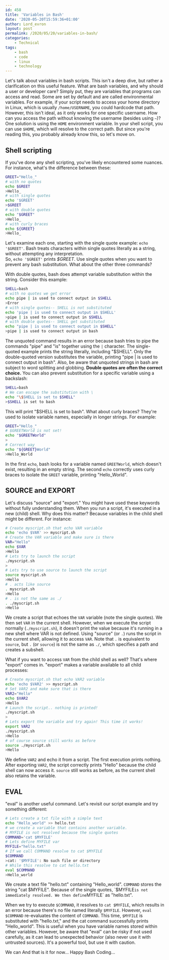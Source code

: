 ```yaml
---
id: 458
title: 'Variables in Bash'
date: '2020-05-20T15:59:36+01:00'
author: Lord_evron
layout: post
permalink: /2020/05/20/variables-in-bash/
categories:
    - Technical
tags:
    - bash
    - code
    - linux
    - technology
---
```


Let's talk about variables in bash scripts. This isn't a deep dive, but rather a clarification on this useful feature. 
What are bash variables, and why should a user or developer care?
Simply put, they are variables that programs can access and read. Some are set by default and are called environmental variables. 
For example, if your script needs to access your home directory in Linux, which is usually `/home/USERNAME`, 
you could hardcode that path. However, this isn't ideal, as it only works for one specific username. 
How can you access the path without knowing the username (besides using `~`)?  One solution is using the `HOME` environment variable. 
In your shell script, you can use `$HOME`, which will resolve to the correct path. 
But since you're reading this, you probably already know this, so let's move on.

## Shell scripting

If you've done any shell scripting, you've likely encountered some nuances. For instance, what's the difference between these:

```bash
GREET="Hello_"
# with no quotes
echo $GREET
>Hello_
# with single quotes
echo '$GREET'
>$GREET
# with double quotes
echo "$GREET"
>Hello_
# with curly braces
echo ${GREET}
>Hello_

```

Let's examine each one, starting with the single quote example: `echo '$GREET'`. 
Bash treats characters within single quotes literally as a string, without attempting any interpretation.  
So, `echo '$GREET'` prints *$GREET*. Use single quotes when you want to prevent any bash substitution. 
What about the other three commands?

With double quotes, bash does attempt variable substitution within the string. Consider this example:

```bash
SHELL=bash
# with no quotes we get error
echo pipe | is used to connect output in $SHELL
>Error
# with single quotes-- SHELL is not substituted
echo 'pipe | is used to connect output in $SHELL'
>pipe | is used to connect output in $SHELL
# with double quotes-- SHELL get substituted
echo "pipe | is used to connect output in $SHELL"
>pipe | is used to connect output in bash

```

The unquoted command results in an error because bash tries to pipe the commands "pipe" and "is" together using the `|` character. 
The single-quoted example prints the string literally, including "$SHELL". Only the double-quoted version substitutes the variable, 
printing "pipe | is used to connect output in bash". Also, be aware that unquoted strings in bash are subject to word 
splitting and globbing. **Double quotes are often the correct choice.** You can also prevent substitution for a specific variable
using a backslash:

```bash
SHELL=bash 
# We can escape the substitution with \
echo "\$SHELL is set to $SHELL"
>$SHELL is set to bash
```

This will print "$SHELL is set to bash".
What about curly braces? They're used to isolate variable names, especially in longer strings. For example:

```bash
GREET="Hello_"
# $GREETWorld is not set!
echo "$GREETWorld"
>
# Correct way
echo "${GREET}World"
>Hello_World
```

In the first `echo`, bash looks for a variable named `GREETWorld`, which doesn't exist, resulting in an empty string. 
The second `echo` correctly uses curly braces to isolate the `GREET` variable, printing "Hello_World".

## SOURCE and EXPORT

Let's discuss "source" and "export." You might have used these keywords without fully understanding them. 
When you run a script, it's executed in a new (child) shell. Why does this matter? 
Because variables in the child shell might be different. For instance:

```bash
# Create myscript.sh that echo VAR variable
echo 'echo $VAR' >> myscript.sh
# Create the VAR variable and make sure is there
VAR="Hello"
echo $VAR
>Hello
# Lets try to launch the script
./myscript.sh
>
# Lets try to use source to launch the script
source myscript.sh
>Hello
# . acts like source
. myscript.sh
>Hello
# . is not the same as ./
. ./myscript.sh
>Hello
```
We create a script that echoes the `VAR` variable (note the single quotes). We then set `VAR` in the current shell. 
However, when we execute the script normally (`./myscript.sh`), it doesn't print the value because it's running 
in a new shell where VAR is not defined.  Using "source" (or `.`) runs the script in the current shell, allowing it to access `VAR`. 
Note that `.` is equivalent to `source`, but `.` (or `source`) is not the same as `./`, which specifies a path and creates a subshell.

What if you want to access `VAR` from the child shell as well? That's where "export" comes in. "export" makes a variable available 
to all child processes:

```bash
# Create myscript.sh that echo VAR2 variable
echo 'echo $VAR2' >> myscript.sh
# Set VAR2 and make sure that is there
VAR2="Hello"
echo $VAR2
>Hello
# Launch the script.. nothing is printed!
./myscript.sh
>
# Lets export the variable and try again! This time it works!
export VAR2
./myscript.sh
>Hello
# of course source still works as before
source ./myscript.sh
>Hello
```

We define `VAR2` and echo it from a script. The first execution prints nothing. After exporting `VAR2`, the script correctly prints 
"Hello" because the child shell can now access it. `source` still works as before, as the current shell also retains the variable.

## EVAL

"eval" is another useful command. Let's revisit our script example and try something different:

```bash
# Lets create a txt file with a simple text
echo "Hello_world" >> hello.txt
# we create a variable that contains another variable. 
# MYFILE is not resolved because the single quotes
COMMAND='cat $MYFILE'
# Lets define MYFILE var
MYFILE="hello.txt"
# If we call COMMAND resolve to cat $MYFILE
$COMMAND
>cat: '$MYFILE': No such file or directory
# While this resolve to cat hello.txt
eval $COMMAND
>Hello_world
```

We create a text file "hello.txt" containing "Hello_world". `COMMAND` stores the string "cat $MYFILE". 
Because of the single quotes, `$MYFILE` is not immediately resolved. We then define `MYFILE` as "hello.txt".

When we try to execute `$COMMAND`, it resolves to `cat $MYFILE`, which results in an error because there's no file named literally 
`$MYFILE`.  However, `eval $COMMAND` re-evaluates the content of `COMMAND`. This time, `$MYFILE` is substituted with "hello.txt," 
and the cat command successfully prints "Hello_world".  This is useful when you have variable names stored within other variables. 
However, be aware that "eval" can be risky if not used carefully, as it can lead to unexpected behavior (also never use it with untrusted sources). 
It's a powerful tool, but use it with caution.

We can And that is it for now… Happy Bash Coding…
